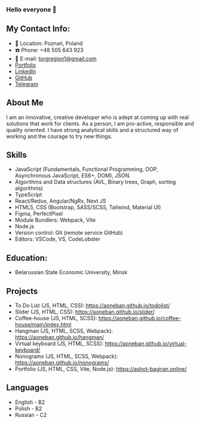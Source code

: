 ### Hello everyone 🤝

## My Contact Info:
* 🏡 Location: Poznań, Poland
* ☎️ Phone: +48 505 643 923
* 📧 E-mail: torgregion1@gmail.com
* [Portfolio](https://Ashot-Bagiran.online)
* [LinkedIn](https://www.linkedin.com/in/ashot-bahiran-3a1ab022b/)
* [GitHub](https://github.com/aoneban)
* [Telegram](https://t.me/arsenal_2004)

## About Me
I am an innovative, creative developer who is adept at coming up with real solutions that work for clients. As a person, I am pro-active, responsible and quality oriented. I have strong analytical skills and a structured way of working and the courage to try new things.
## Skills
* JavaScript (Fundamentals, Functional Programming, OOP, Asynchronous JavaScript, ES6+, DOM), JSON.
* Algorithms and Data structures (AVL, Binary trees, Graph, sorting algorithms)
* TypeScript
* React/Redux, Angular/NgRx, Next JS
* HTML5, CSS (Bootstrap, SASS/SCSS, Tailwind, Material UI)
* Figma, PerfectPixel
* Module Bundlers: Webpack, Vite
* Node.js
* Version control: Git (remote service GitHub)
* Editors: VSCode, VS, CodeLobster

## Education: 
* Belarussian State Economic University, Minsk

## Projects 
- To Do List (JS, HTML, CSS): https://aoneban.github.io/todolist/
- Slider (JS, HTML, CSS): https://aoneban.github.io/slider/
- Coffee-house (JS, HTML, SCSS): https://aoneban.github.io/coffee-house/main/index.html
- Hangman (JS, HTML, SCSS, Webpack): https://aoneban.github.io/hangman/
- Virtual keyboard (JS, HTML, SCSS): https://aoneban.github.io/virtual-keyboard/
- Nonograms (JS, HTML, SCSS, Webpack): https://aoneban.github.io/nonograms/
- Portfolio (JS, HTML, CSS, Vite, Node.js): https://ashot-bagiran.online/

## Languages
* English - B2
* Polish - B2
* Russian - C2

